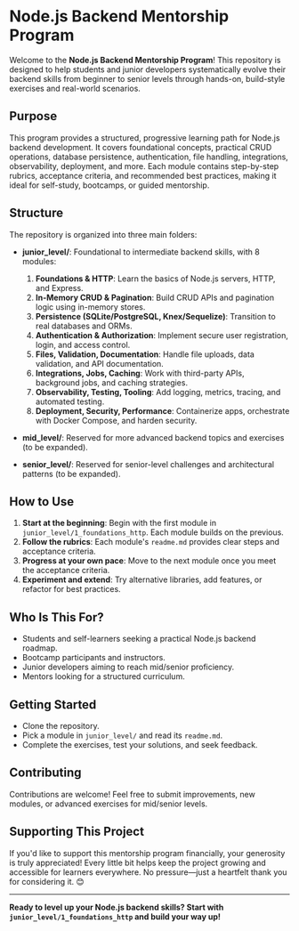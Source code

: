 # Node.js Backend Mentorship Program

Welcome to the **Node.js Backend Mentorship Program**! This repository is designed to help students and junior developers systematically evolve their backend skills from beginner to senior levels through hands-on, build-style exercises and real-world scenarios.

## Purpose

This program provides a structured, progressive learning path for Node.js backend development. It covers foundational concepts, practical CRUD operations, database persistence, authentication, file handling, integrations, observability, deployment, and more. Each module contains step-by-step rubrics, acceptance criteria, and recommended best practices, making it ideal for self-study, bootcamps, or guided mentorship.

## Structure

The repository is organized into three main folders:

- **junior_level/**: Foundational to intermediate backend skills, with 8 modules:
  1. **Foundations & HTTP**: Learn the basics of Node.js servers, HTTP, and Express.
  2. **In-Memory CRUD & Pagination**: Build CRUD APIs and pagination logic using in-memory stores.
  3. **Persistence (SQLite/PostgreSQL, Knex/Sequelize)**: Transition to real databases and ORMs.
  4. **Authentication & Authorization**: Implement secure user registration, login, and access control.
  5. **Files, Validation, Documentation**: Handle file uploads, data validation, and API documentation.
  6. **Integrations, Jobs, Caching**: Work with third-party APIs, background jobs, and caching strategies.
  7. **Observability, Testing, Tooling**: Add logging, metrics, tracing, and automated testing.
  8. **Deployment, Security, Performance**: Containerize apps, orchestrate with Docker Compose, and harden security.

- **mid_level/**: Reserved for more advanced backend topics and exercises (to be expanded).
- **senior_level/**: Reserved for senior-level challenges and architectural patterns (to be expanded).

## How to Use

1. **Start at the beginning**: Begin with the first module in `junior_level/1_foundations_http`. Each module builds on the previous.
2. **Follow the rubrics**: Each module's `readme.md` provides clear steps and acceptance criteria.
3. **Progress at your own pace**: Move to the next module once you meet the acceptance criteria.
4. **Experiment and extend**: Try alternative libraries, add features, or refactor for best practices.

## Who Is This For?

- Students and self-learners seeking a practical Node.js backend roadmap.
- Bootcamp participants and instructors.
- Junior developers aiming to reach mid/senior proficiency.
- Mentors looking for a structured curriculum.

## Getting Started

- Clone the repository.
- Pick a module in `junior_level/` and read its `readme.md`.
- Complete the exercises, test your solutions, and seek feedback.

## Contributing

Contributions are welcome! Feel free to submit improvements, new modules, or advanced exercises for mid/senior levels.

## Supporting This Project

If you'd like to support this mentorship program financially, your generosity is truly appreciated! Every little bit helps keep the project growing and accessible for learners everywhere. No pressure—just a heartfelt thank you for considering it. 😊

---

**Ready to level up your Node.js backend skills? Start with `junior_level/1_foundations_http` and build your way up!**
